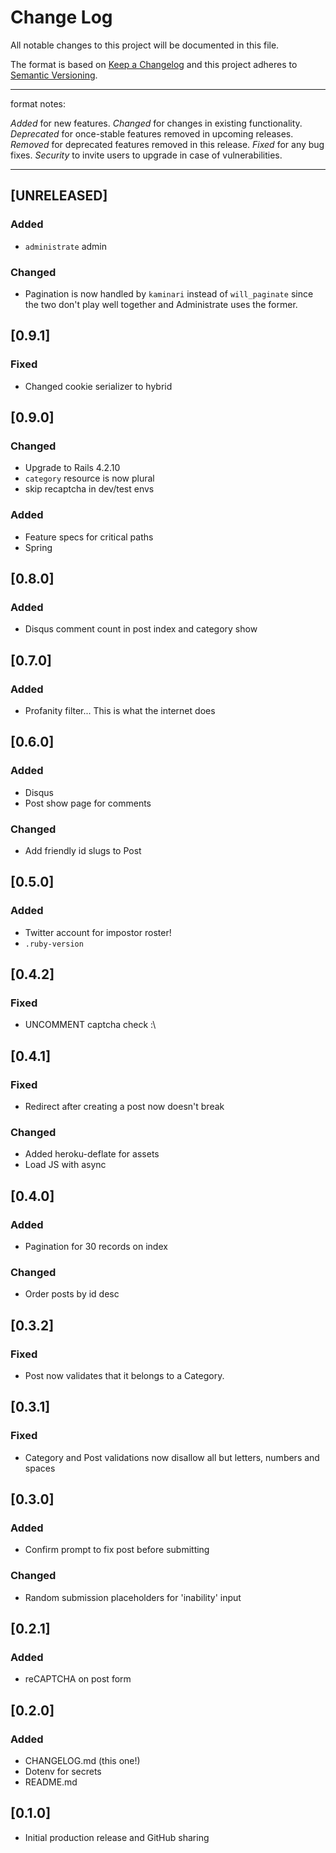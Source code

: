 
# Change Log

All notable changes to this project will be documented in this file.

The format is based on [Keep a Changelog](http://keepachangelog.com/) 
and this project adheres to [Semantic Versioning](http://semver.org/).

-----

format notes:

_Added_ for new features.
_Changed_ for changes in existing functionality.
_Deprecated_ for once-stable features removed in upcoming releases.
_Removed_ for deprecated features removed in this release.
_Fixed_ for any bug fixes.
_Security_ to invite users to upgrade in case of vulnerabilities.

-----

## [UNRELEASED]

### Added

- `administrate` admin

### Changed

- Pagination is now handled by `kaminari` instead of `will_paginate` since the two don't play well together and Administrate uses the former.

## [0.9.1]

### Fixed

- Changed cookie serializer to hybrid

## [0.9.0]

### Changed

- Upgrade to Rails 4.2.10
- `category` resource is now plural
- skip recaptcha in dev/test envs

### Added

- Feature specs for critical paths
- Spring

## [0.8.0]

### Added

- Disqus comment count in post index and category show

## [0.7.0]

### Added

- Profanity filter... This is what the internet does

## [0.6.0]

### Added

- Disqus
- Post show page for comments

### Changed

- Add friendly id slugs to Post

## [0.5.0]

### Added

- Twitter account for impostor roster!
- `.ruby-version`

## [0.4.2]

### Fixed

- UNCOMMENT captcha check :\

## [0.4.1]

### Fixed

- Redirect after creating a post now doesn't break

### Changed

- Added heroku-deflate for assets
- Load JS with async

## [0.4.0]

### Added

- Pagination for 30 records on index

### Changed

- Order posts by id desc

## [0.3.2]

### Fixed

- Post now validates that it belongs to a Category.

## [0.3.1]

### Fixed

- Category and Post validations now disallow all but letters, numbers and spaces

## [0.3.0]

### Added

- Confirm prompt to fix post before submitting

### Changed

- Random submission placeholders for 'inability' input

## [0.2.1]

### Added

- reCAPTCHA on post form

## [0.2.0]

### Added

- CHANGELOG.md (this one!)
- Dotenv for secrets
- README.md

## [0.1.0]

- Initial production release and GitHub sharing
